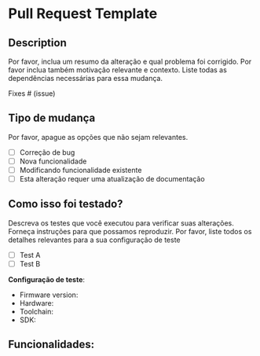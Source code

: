 # Pull Request Template

## Description

Por favor, inclua um resumo da alteração e qual problema foi corrigido. Por favor inclua também motivação relevante e contexto. Liste todas as dependências necessárias para essa mudança.

Fixes # (issue)

## Tipo de mudança

Por favor, apague as opções que não sejam relevantes.

- [ ] Correção de bug
- [ ] Nova funcionalidade
- [ ] Modificando funcionalidade existente
- [ ] Esta alteração requer uma atualização de documentação

## Como isso foi testado?

Descreva os testes que você executou para verificar suas alterações. Forneça instruções para que possamos reproduzir. Por favor, liste todos os detalhes relevantes para a sua configuração de teste

- [ ] Test A
- [ ] Test B

**Configuração de teste**:
* Firmware version:
* Hardware:
* Toolchain:
* SDK:

## Funcionalidades:
